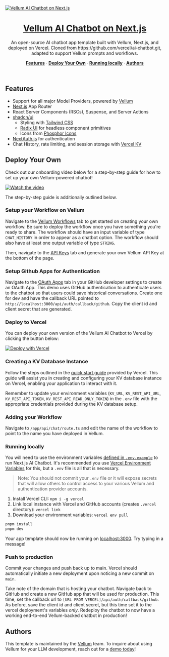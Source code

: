 <a href="https://chatbot.demo.vellum.ai">
  <img alt="Vellum AI Chatbot on Next.js" src="https://chatbot.demo.vellum.ai/opengraph-image.png">
  <h1 align="center">Vellum AI Chatbot on Next.js</h1>
</a>

<p align="center">
  An open-source AI chatbot app template built with Vellum, Next.js, and deployed on Vercel. Cloned from https://github.com/vercel/ai-chatbot.git, adapted to support Vellum prompts and workflows.
</p>

<p align="center">
  <a href="#features"><strong>Features</strong></a> ·
  <a href="#deploy-your-own"><strong>Deploy Your Own</strong></a> ·
  <a href="#running-locally"><strong>Running locally</strong></a> ·
  <a href="#authors"><strong>Authors</strong></a>
</p>
<br/>

## Features

- Support for all major Model Providers, powered by [Vellum](https://vellum.ai)
- [Next.js](https://nextjs.org) App Router
- React Server Components (RSCs), Suspense, and Server Actions
- [shadcn/ui](https://ui.shadcn.com)
  - Styling with [Tailwind CSS](https://tailwindcss.com)
  - [Radix UI](https://radix-ui.com) for headless component primitives
  - Icons from [Phosphor Icons](https://phosphoricons.com)
- [NextAuth.js](https://github.com/nextauthjs/next-auth) for authentication
- Chat History, rate limiting, and session storage with [Vercel KV](https://vercel.com/storage/kv)

## Deploy Your Own

Check out our onboarding video below for a step-by-step guide for how to set up your own Vellum-powered chatbot!

[![Watch the video](https://cdn.loom.com/sessions/thumbnails/ae4d43f775754ebbbcead815fea2b064.png)](https://www.loom.com/share/ae4d43f775754ebbbcead815fea2b064)

The step-by-step guide is additionally outlined below.

### Setup your Workflow on Vellum

Navigate to the [Vellum Workflows](https://app.vellum.ai/workflow-sandboxes) tab to get started on creating your own workflow. Be sure to deploy the workflow once you have something you're ready to share. The workflow should have an input variable of type `CHAT_HISTORY` in order to appear as a chatbot option. The workflow should also have at least one output variable of type `STRING`.

Then, navigate to the [API Keys](https://app.vellum.ai/api-keys) tab and generate your own Vellum API Key at the bottom of the page.

### Setup Github Apps for Authentication

Navigate to the [OAuth Apps](https://github.com/settings/developers) tab in your GitHub developer settings to create an OAuth App. This demo uses GitHub authentication to authenticate users to the chatbot so that users could save historical conversations. Create one for dev and have the callback URL pointed to `http://localhost:3000/api/auth/callback/github`. Copy the client id and client secret that are generated.

### Deploy to Vercel

You can deploy your own version of the Vellum AI Chatbot to Vercel by clicking the button below:

[![Deploy with Vercel](https://vercel.com/button)](https://vercel.com/new/clone?repository-url=https%3A%2F%2Fgithub.com%2Fvellum-ai%2Fvellum-example-apps%2Ftree%2Fmain%2Fexamples%2Fvercel-ai-chatbot&env=VELLUM_API_KEY,AUTH_GITHUB_ID,AUTH_GITHUB_SECRET,AUTH_SECRET&envDescription=For%20more%20on%20how%20to%20set%20these%20environment%20variables%2C%20follow%20the%20link%20below&envLink=https%3A%2F%2Fgithub.com%2Fvellum-ai%2Fvellum-example-apps%2Fblob%2Fmain%2Fexamples%2Fvercel-ai-chatbot%2F.env.example&project-name=vellum-ai-chatbot&repository-name=vellum-ai-chatbot&demo-title=Vellum%20AI%20Chatbot%20on%20Next.js&demo-description=An%20open-source%20AI%20chatbot%20app%20template%20built%20with%20Vellum%2C%20Next.js%2C%20the%20Vercel%20AI%20SDK%2C%20and%20Vercel%20KV.&demo-url=https%3A%2F%2Fvellum-example-apps-six.vercel.app)

### Creating a KV Database Instance

Follow the steps outlined in the [quick start guide](https://vercel.com/docs/storage/vercel-kv/quickstart#create-a-kv-database) provided by Vercel. This guide will assist you in creating and configuring your KV database instance on Vercel, enabling your application to interact with it.

Remember to update your environment variables (`KV_URL`, `KV_REST_API_URL`, `KV_REST_API_TOKEN`, `KV_REST_API_READ_ONLY_TOKEN`) in the `.env` file with the appropriate credentials provided during the KV database setup.

### Adding your Workflow

Navigate to `/app/api/chat/route.ts` and edit the name of the workflow to point to the name you have deployed in Vellum.

### Running locally

You will need to use the environment variables [defined in `.env.example`](.env.example) to run Next.js AI Chatbot. It's recommended you use [Vercel Environment Variables](https://vercel.com/docs/projects/environment-variables) for this, but a `.env` file is all that is necessary.

> Note: You should not commit your `.env` file or it will expose secrets that will allow others to control access to your various Vellum and authentication provider accounts.

1. Install Vercel CLI: `npm i -g vercel`
2. Link local instance with Vercel and GitHub accounts (creates `.vercel` directory): `vercel link`
3. Download your environment variables: `vercel env pull`

```bash
pnpm install
pnpm dev
```

Your app template should now be running on [localhost:3000](http://localhost:3000/). Try typing in a message!

### Push to production

Commit your changes and push back up to main. Vercel should automatically initiate a new deployment upon noticing a new commit on `main`.

Take note of the domain that is hosting your chatbot. Navigate back to GitHub and create a new GitHub app that will be used for production. This time, set the callback url to `[URL FROM VERCEL]/api/auth/callback/github`. As before, save the client id and client secret, but this time set it to the vercel deployment's variables _only_. Redeploy the chatbot to now have a working end-to-end Vellum-backed chatbot in production!

## Authors

This template is maintained by the [Vellum](https://vellum.ai) team. To inquire about using Vellum for your LLM development, reach out for a [demo today](https://www.vellum.ai/landing-pages/request-demo)!
